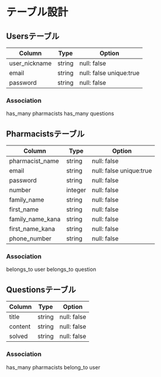# テーブル設計

## Usersテーブル
|  Column            |  Type   |  Option                    |
| ------------------ | ------- | -------------------------- |
|  user_nickname     | string  | null: false                |
|  email             | string  | null: false   unique:true  |
|  password          | string  | null: false                |

### Association  

has_many    pharmacists
has_many    questions


## Pharmacistsテーブル
|  Column              |  Type    |  Option                    |
| -------------------- | -------- | -------------------------- |
| pharmacist_name      | string   | null: false                |
| email                | string   | null: false  unique:true   |
| password             | string   | null: false                |
| number               | integer  | null: false                |
| family_name          | string   | null: false                |
| first_name           | string   | null: false                |
| family_name_kana     | string   | null: false                |
| first_name_kana      | string   | null: false                |
| phone_number         | string   | null: false                |


### Association

belongs_to  user
belongs_to  question


## Questionsテーブル
|  Column              |  Type    |  Option                    |
| -------------------- | -------- | -------------------------- |
| title                | string   | null: false                |
| content              | string   | null: false                |
| solved               | string   | null: false                |

### Association

has_many     pharmacists
belong_to    user